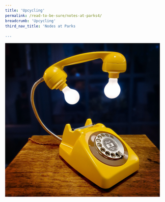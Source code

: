 ```yaml
---
title: 'Upcycling'
permalink: /read-to-be-sure/notes-at-parks4/
breadcrumb: 'Upcycling'
third_nav_title: 'Nodes at Parks

---
```


![](../images/nodes-at-parks-08-min.jpg)